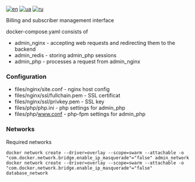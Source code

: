[![en](https://img.shields.io/badge/lang-en-red.svg)](README.md)
[![ua](https://img.shields.io/badge/lang-ua-yellow.svg)](README.ua.md)
[![ru](https://img.shields.io/badge/lang-ru-blue.svg)](README.ru.md)

Billing and subscriber management interface

docker-compose.yaml consists of
 + admin_nginx - accepting web requests and redirecting them to the backend
 + admin_redis - storing admin_php sessions
 + admin_php - processes a request from admin_nginx

### Configuration
 + files/nginx/site.conf - nginx host config
 + files/nginx/ssl/fullchain.pem - SSL certificat
 + files/nginx/ssl/privkey.pem - SSL key
 + files/php/php.ini - php settings for admin_php
 + files/php/www.conf - php-fpm settings for admin_php

### Networks

Required networks

```
docker network create --driver=overlay --scope=swarm --attachable -o "com.docker.network.bridge.enable_ip_masquerade"="false" admin_network
docker network create --driver=overlay --scope=swarm --attachable -o "com.docker.network.bridge.enable_ip_masquerade"="false" database_network
```
